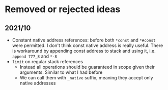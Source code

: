 # Removed or rejected ideas

## 2021/10
- Constant native address references: before both `*const` and `*#const` were permitted.
  I don't think const native address is really useful.
  There is workaround by appending const address to stack and using it,
  i.e. `append 777_8` and `*-8`
- `limit` on regular stack references
  - Instead all operations should be guaranteed in scope given their arguments.
    Similar to what I had before
  - We can call them with `_native` suffix, meaning they accept only native addresses